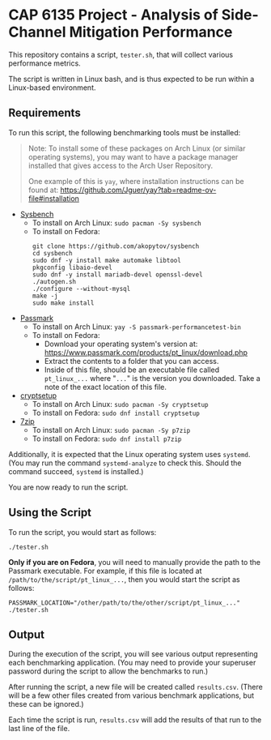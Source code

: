 # CAP 6135 Project - Analysis of Side-Channel Mitigation Performance

This repository contains a script, `tester.sh`, that will collect various performance metrics.

The script is written in Linux bash, and is thus expected to be run within a Linux-based environment.

## Requirements

To run this script, the following benchmarking tools must be installed:

> Note: To install some of these packages on Arch Linux (or similar operating systems), you may want to have a package manager installed that gives access to the Arch User Repository.
>
> One example of this is `yay`, where installation instructions can be found at: https://github.com/Jguer/yay?tab=readme-ov-file#installation

- [Sysbench](https://github.com/akopytov/sysbench)
    - To install on Arch Linux: `sudo pacman -Sy sysbench`
    - To install on Fedora:
        ```
        git clone https://github.com/akopytov/sysbench
        cd sysbench
        sudo dnf -y install make automake libtool
        pkgconfig libaio-devel
        sudo dnf -y install mariadb-devel openssl-devel
        ./autogen.sh
        ./configure --without-mysql
        make -j
        sudo make install
        ```
- [Passmark](https://www.passmark.com/products/pt_linux/index.php)
    - To install on Arch Linux: `yay -S passmark-performancetest-bin`
    - To install on Fedora:
        - Download your operating system's version at: https://www.passmark.com/products/pt_linux/download.php
        - Extract the contents to a folder that you can access.
        - Inside of this file, should be an executable file called `pt_linux_...` where "`...`" is the version you downloaded. Take a note of the exact location of this file.
- [cryptsetup](https://gitlab.com/cryptsetup/cryptsetup/)
    - To install on Arch Linux: `sudo pacman -Sy cryptsetup`
    - To install on Fedora: `sudo dnf install cryptsetup`
- [7zip](https://github.com/p7zip-project/p7zip)
    - To install on Arch Linux: `sudo pacman -Sy p7zip`
    - To install on Fedora: `sudo dnf install p7zip`

Additionally, it is expected that the Linux operating system uses `systemd`. (You may run the command `systemd-analyze` to check this. Should the command succeed, `systemd` is installed.)

You are now ready to run the script.


## Using the Script

To run the script, you would start as follows:

```
./tester.sh
```

**Only if you are on Fedora**, you will need to manually provide the path to the Passmark executable. For example, if this file is located at `/path/to/the/script/pt_linux_...`, then you would start the script as follows:

```
PASSMARK_LOCATION="/other/path/to/the/other/script/pt_linux_..." ./tester.sh
```


## Output

During the execution of the script, you will see various output representing each benchmarking application. (You may need to provide your superuser password during the script to allow the benchmarks to run.)

After running the script, a new file will be created called `results.csv`. (There will be a few other files created from various benchmark applications, but these can be ignored.)

Each time the script is run, `results.csv` will add the results of that run to the last line of the file.
